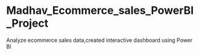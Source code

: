 # Madhav_Ecommerce_sales_PowerBI_Project
Analyze ecommerce sales data,created interactive dashboard using Power BI
